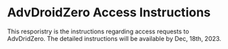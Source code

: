 # AdvDroidZero Access Instructions

This resporistry is the instructions regarding access requests to AdvDridZero. The detailed instructions will be available by Dec, 18th, 2023.

